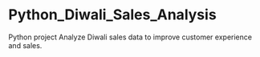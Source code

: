 # Python_Diwali_Sales_Analysis
Python project Analyze Diwali sales data to improve customer experience and sales.
